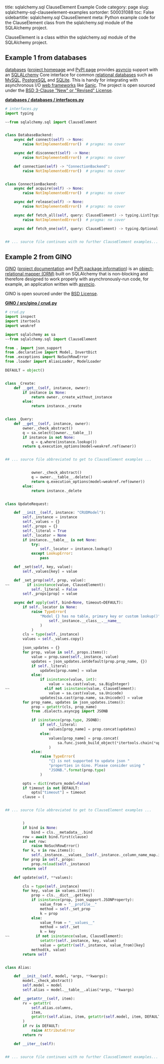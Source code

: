 title: sqlalchemy.sql ClauseElement Example Code
category: page
slug: sqlalchemy-sql-clauseelement-examples
sortorder: 500031088
toc: False
sidebartitle: sqlalchemy.sql ClauseElement
meta: Python example code for the ClauseElement class from the sqlalchemy.sql module of the SQLAlchemy project.


ClauseElement is a class within the sqlalchemy.sql module of the SQLAlchemy project.


## Example 1 from databases
[databases](https://github.com/encode/databases)
([project homepage](https://www.encode.io/databases/)
and
[PyPI page](https://pypi.org/project/databases/) provides
[asyncio](https://docs.python.org/3/library/asyncio.html) support
with an [SQLALchemy](/sqlalchemy.html) Core interface for common
[relational databases](/databases.html) such as [MySQL](/mysql.html),
[PostgreSQL](/postgresql.html) and [SQLite](/sqlite.html). This is
handy for integrating with asynchronous I/O
[web frameworks](/web-frameworks.html) like [Sanic](/sanic.html).
The project is open sourced under the
[BSD 3-Clause "New" or "Revised" License](https://github.com/encode/databases/blob/master/LICENSE.md).

[**databases / databases / interfaces.py**](https://github.com/encode/databases/blob/master/databases/./interfaces.py)

```python
# interfaces.py
import typing

~~from sqlalchemy.sql import ClauseElement


class DatabaseBackend:
    async def connect(self) -> None:
        raise NotImplementedError()  # pragma: no cover

    async def disconnect(self) -> None:
        raise NotImplementedError()  # pragma: no cover

    def connection(self) -> "ConnectionBackend":
        raise NotImplementedError()  # pragma: no cover


class ConnectionBackend:
    async def acquire(self) -> None:
        raise NotImplementedError()  # pragma: no cover

    async def release(self) -> None:
        raise NotImplementedError()  # pragma: no cover

    async def fetch_all(self, query: ClauseElement) -> typing.List[typing.Mapping]:
        raise NotImplementedError()  # pragma: no cover

    async def fetch_one(self, query: ClauseElement) -> typing.Optional[typing.Mapping]:


## ... source file continues with no further ClauseElement examples...

```


## Example 2 from GINO
[GINO](https://github.com/fantix/gino)
([project documentation](https://python-gino.readthedocs.io/en/latest/)
and
[PyPI package information](https://pypi.org/project/gino/))
is an [object-relational mapper (ORM)](/object-relational-mappers-orms.html)
built on SQLAlchemy that is non-blocking and therefore designed to work properly
with asynchronously-run code, for example, an application written with
[asyncio](https://docs.python.org/3/library/asyncio.html).

GINO is open sourced under the [BSD License](https://github.com/python-gino/gino/blob/master/LICENSE).

[**GINO / src/gino / crud.py**](https://github.com/python-gino/gino/blob/master/src/gino/./crud.py)

```python
# crud.py
import inspect
import itertools
import weakref

import sqlalchemy as sa
~~from sqlalchemy.sql import ClauseElement

from . import json_support
from .declarative import Model, InvertDict
from .exceptions import NoSuchRowError
from .loader import AliasLoader, ModelLoader

DEFAULT = object()


class _Create:
    def __get__(self, instance, owner):
        if instance is None:
            return owner._create_without_instance
        else:
            return instance._create


class _Query:
    def __get__(self, instance, owner):
        owner._check_abstract()
        q = sa.select([owner.__table__])
        if instance is not None:
            q = q.where(instance.lookup())
        return q.execution_options(model=weakref.ref(owner))


## ... source file abbreviated to get to ClauseElement examples ...


            owner._check_abstract()
            q = owner.__table__.delete()
            return q.execution_options(model=weakref.ref(owner))
        else:
            return instance._delete


class UpdateRequest:

    def __init__(self, instance: "CRUDModel"):
        self._instance = instance
        self._values = {}
        self._props = {}
        self._literal = True
        self._locator = None
        if instance.__table__ is not None:
            try:
                self._locator = instance.lookup()
            except LookupError:
                pass

    def _set(self, key, value):
        self._values[key] = value

    def _set_prop(self, prop, value):
~~        if isinstance(value, ClauseElement):
            self._literal = False
        self._props[prop] = value

    async def apply(self, bind=None, timeout=DEFAULT):
        if self._locator is None:
            raise TypeError(
                "Model {} has no table, primary key or custom lookup()".format(
                    self._instance.__class__.__name__
                )
            )
        cls = type(self._instance)
        values = self._values.copy()

        json_updates = {}
        for prop, value in self._props.items():
            value = prop.save(self._instance, value)
            updates = json_updates.setdefault(prop.prop_name, {})
            if self._literal:
                updates[prop.name] = value
            else:
                if isinstance(value, int):
                    value = sa.cast(value, sa.BigInteger)
~~                elif not isinstance(value, ClauseElement):
                    value = sa.cast(value, sa.Unicode)
                updates[sa.cast(prop.name, sa.Unicode)] = value
        for prop_name, updates in json_updates.items():
            prop = getattr(cls, prop_name)
            from .dialects.asyncpg import JSONB

            if isinstance(prop.type, JSONB):
                if self._literal:
                    values[prop_name] = prop.concat(updates)
                else:
                    values[prop_name] = prop.concat(
                        sa.func.jsonb_build_object(*itertools.chain(*updates.items()))
                    )
            else:
                raise TypeError(
                    "{} is not supported to update json "
                    "properties in Gino. Please consider using "
                    "JSONB.".format(prop.type)
                )

        opts = dict(return_model=False)
        if timeout is not DEFAULT:
            opts["timeout"] = timeout
        clause = (


## ... source file abbreviated to get to ClauseElement examples ...


        )
        if bind is None:
            bind = cls.__metadata__.bind
        row = await bind.first(clause)
        if not row:
            raise NoSuchRowError()
        for k, v in row.items():
            self._instance.__values__[self._instance._column_name_map.invert_get(k)] = v
        for prop in self._props:
            prop.reload(self._instance)
        return self

    def update(self, **values):

        cls = type(self._instance)
        for key, value in values.items():
            prop = cls.__dict__.get(key)
            if isinstance(prop, json_support.JSONProperty):
                value_from = "__profile__"
                method = self._set_prop
                k = prop
            else:
                value_from = "__values__"
                method = self._set
                k = key
~~            if not isinstance(value, ClauseElement):
                setattr(self._instance, key, value)
                value = getattr(self._instance, value_from)[key]
            method(k, value)
        return self


class Alias:

    def __init__(self, model, *args, **kwargs):
        model._check_abstract()
        self.model = model
        self.alias = model.__table__.alias(*args, **kwargs)

    def __getattr__(self, item):
        rv = getattr(
            self.alias.columns,
            item,
            getattr(self.alias, item, getattr(self.model, item, DEFAULT)),
        )
        if rv is DEFAULT:
            raise AttributeError
        return rv

    def __iter__(self):


## ... source file continues with no further ClauseElement examples...

```

